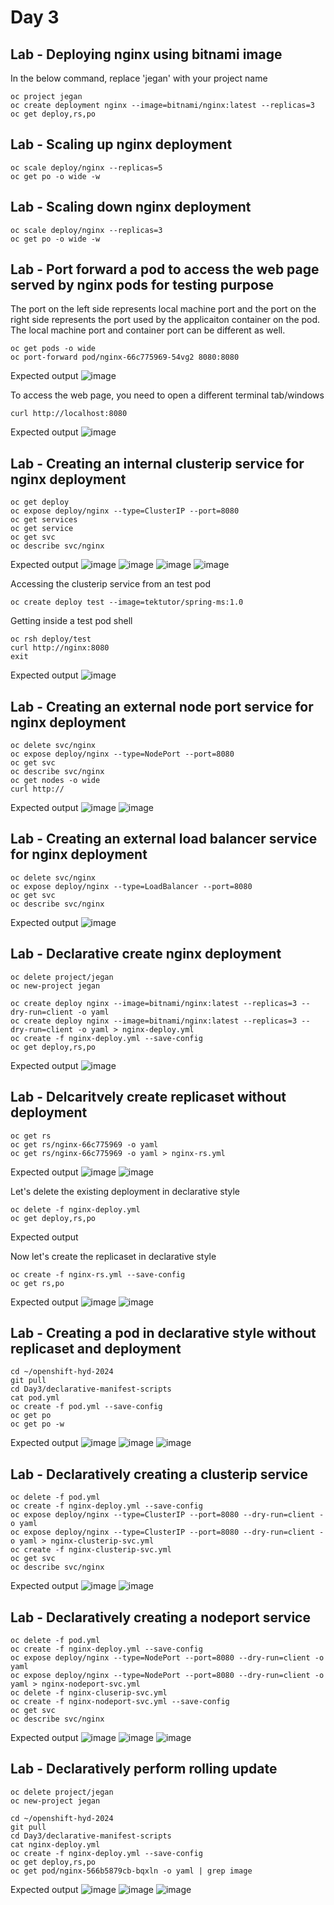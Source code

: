 # Day 3

## Lab - Deploying nginx using bitnami image
In the below command, replace 'jegan' with your project name
```
oc project jegan
oc create deployment nginx --image=bitnami/nginx:latest --replicas=3
oc get deploy,rs,po
```

## Lab - Scaling up nginx deployment
```
oc scale deploy/nginx --replicas=5
oc get po -o wide -w
```

## Lab - Scaling down nginx deployment
```
oc scale deploy/nginx --replicas=3
oc get po -o wide -w
```



## Lab - Port forward a pod to access the web page served by nginx pods for testing purpose
The port on the left side represents local machine port and the port on the right side represents the port used by the applicaiton container on the pod. The local machine port and container port can be different as well.

```
oc get pods -o wide
oc port-forward pod/nginx-66c775969-54vg2 8080:8080
```

Expected output
![image](https://github.com/user-attachments/assets/078b6b2d-8782-4312-ba39-a49c7aeb2255)

To access the web page, you need to open a different terminal tab/windows
```
curl http://localhost:8080
```

Expected output
![image](https://github.com/user-attachments/assets/0e796c25-9f78-4893-b914-9dd7002ba57e)

## Lab - Creating an internal clusterip service for nginx deployment
```
oc get deploy
oc expose deploy/nginx --type=ClusterIP --port=8080
oc get services
oc get service
oc get svc
oc describe svc/nginx
```

Expected output
![image](https://github.com/user-attachments/assets/996c7f6b-b511-4a1e-9ed7-a6cc6e83e084)
![image](https://github.com/user-attachments/assets/3ac8b518-ed34-4cf3-a361-a254e335ae48)
![image](https://github.com/user-attachments/assets/ef4c51e0-49fc-477e-8593-f136c3a6baf5)
![image](https://github.com/user-attachments/assets/265a01f8-1248-44ac-a211-f2d31881c388)

Accessing the clusterip service from an test pod
```
oc create deploy test --image=tektutor/spring-ms:1.0
```

Getting inside a test pod shell
```
oc rsh deploy/test
curl http://nginx:8080
exit
```
Expected output
![image](https://github.com/user-attachments/assets/46f8f685-7f49-427f-a7fb-47f4703b9a6f)


## Lab - Creating an external node port service for nginx deployment
```
oc delete svc/nginx
oc expose deploy/nginx --type=NodePort --port=8080
oc get svc
oc describe svc/nginx
oc get nodes -o wide
curl http://
```

Expected output
![image](https://github.com/user-attachments/assets/cfdd2cad-ada1-4260-bd5f-0505a62cc720)
![image](https://github.com/user-attachments/assets/4611087d-f127-4b62-93a6-947574c59ba3)

## Lab - Creating an external load balancer service for nginx deployment
```
oc delete svc/nginx
oc expose deploy/nginx --type=LoadBalancer --port=8080
oc get svc
oc describe svc/nginx

```

Expected output
![image](https://github.com/user-attachments/assets/694b6ca1-c32e-4909-8867-cad92143a452)


## Lab - Declarative create nginx deployment
```
oc delete project/jegan
oc new-project jegan

oc create deploy nginx --image=bitnami/nginx:latest --replicas=3 --dry-run=client -o yaml
oc create deploy nginx --image=bitnami/nginx:latest --replicas=3 --dry-run=client -o yaml > nginx-deploy.yml
oc create -f nginx-deploy.yml --save-config
oc get deploy,rs,po
```

Expected output
![image](https://github.com/user-attachments/assets/395f45e6-696f-44e8-9f65-312016a84079)


## Lab - Delcaritvely create replicaset without deployment

```
oc get rs
oc get rs/nginx-66c775969 -o yaml
oc get rs/nginx-66c775969 -o yaml > nginx-rs.yml
```
Expected output
![image](https://github.com/user-attachments/assets/0c87d0ba-4a6f-4f31-b3cf-98c7e4d03605)
![image](https://github.com/user-attachments/assets/862dba02-5789-4782-a7d0-271c2c6653cf)

Let's delete the existing deployment in declarative style
```
oc delete -f nginx-deploy.yml
oc get deploy,rs,po
```
Expected output

Now let's create the replicaset in declarative style
```
oc create -f nginx-rs.yml --save-config
oc get rs,po
```
Expected output
![image](https://github.com/user-attachments/assets/b1e1e05c-ed23-435c-be49-2edfee6e4ba9)
![image](https://github.com/user-attachments/assets/09c19586-d012-4014-af1e-e3c0b9b12930)

## Lab - Creating a pod in declarative style without replicaset and deployment
```
cd ~/openshift-hyd-2024
git pull
cd Day3/declarative-manifest-scripts
cat pod.yml
oc create -f pod.yml --save-config
oc get po
oc get po -w
```

Expected output
![image](https://github.com/user-attachments/assets/e12f498d-b5fc-4071-92b5-8374340d0a6f)
![image](https://github.com/user-attachments/assets/3d777a12-15ee-4aa5-9c9b-4350f1506492)
![image](https://github.com/user-attachments/assets/b1cf8d9c-e790-4879-9a51-d3348c214a51)

## Lab - Declaratively creating a clusterip service
```
oc delete -f pod.yml
oc create -f nginx-deploy.yml --save-config
oc expose deploy/nginx --type=ClusterIP --port=8080 --dry-run=client -o yaml
oc expose deploy/nginx --type=ClusterIP --port=8080 --dry-run=client -o yaml > nginx-clusterip-svc.yml
oc create -f nginx-clusterip-svc.yml
oc get svc
oc describe svc/nginx
```

Expected output
![image](https://github.com/user-attachments/assets/f91778cf-9346-4f9c-be14-6301c431aec0)
![image](https://github.com/user-attachments/assets/104d5146-adf8-4231-baa2-357a29bbeabb)


## Lab - Declaratively creating a nodeport service
```
oc delete -f pod.yml
oc create -f nginx-deploy.yml --save-config
oc expose deploy/nginx --type=NodePort --port=8080 --dry-run=client -o yaml
oc expose deploy/nginx --type=NodePort --port=8080 --dry-run=client -o yaml > nginx-nodeport-svc.yml
oc delete -f nginx-cluserip-svc.yml
oc create -f nginx-nodeport-svc.yml --save-config
oc get svc
oc describe svc/nginx
```

Expected output
![image](https://github.com/user-attachments/assets/ad391882-82ec-4d2b-a12c-8678f526fd9c)
![image](https://github.com/user-attachments/assets/d8e419a0-639a-42d7-835b-c447489546f8)
![image](https://github.com/user-attachments/assets/54680e53-56e6-4fdd-afa9-70226e71d821)

## Lab - Declaratively perform rolling update
```
oc delete project/jegan
oc new-project jegan

cd ~/openshift-hyd-2024
git pull
cd Day3/declarative-manifest-scripts
cat nginx-deploy.yml
oc create -f nginx-deploy.yml --save-config
oc get deploy,rs,po
oc get pod/nginx-566b5879cb-bqxln -o yaml | grep image
```

Expected output
![image](https://github.com/user-attachments/assets/657d2de8-138c-4ee6-8ef1-5c332d335ecd)
![image](https://github.com/user-attachments/assets/20b28a22-3e58-4242-9e7f-66bce5d8d5fb)
![image](https://github.com/user-attachments/assets/84475a42-10da-48d4-a8f1-c06814fc21e4)
